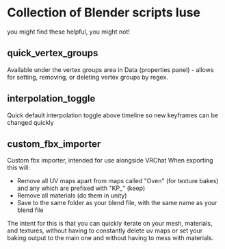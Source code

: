 # Collection of Blender scripts Iuse
you might find these helpful, you might not!

## quick_vertex_groups
Available under the vertex groups area in Data (properties panel) - allows for setting, removing, or deleting vertex groups by regex.

## interpolation_toggle
Quick default interpolation toggle above timeline so new keyframes can be changed quickly

## custom_fbx_importer
Custom fbx importer, intended for use alongside VRChat
When exporting this will:
- Remove all UV maps apart from maps called "Oven" (for texture bakes) and any which are prefixed with "KP_" (keep)
- Remove all materials (do them in unity)
- Save to the same folder as your blend file, with the same name as your blend file

The intent for this is that you can quickly iterate on your mesh, materials, and textures, without having to constantly delete uv maps or set your baking output to the main one and without having to mess with materials.